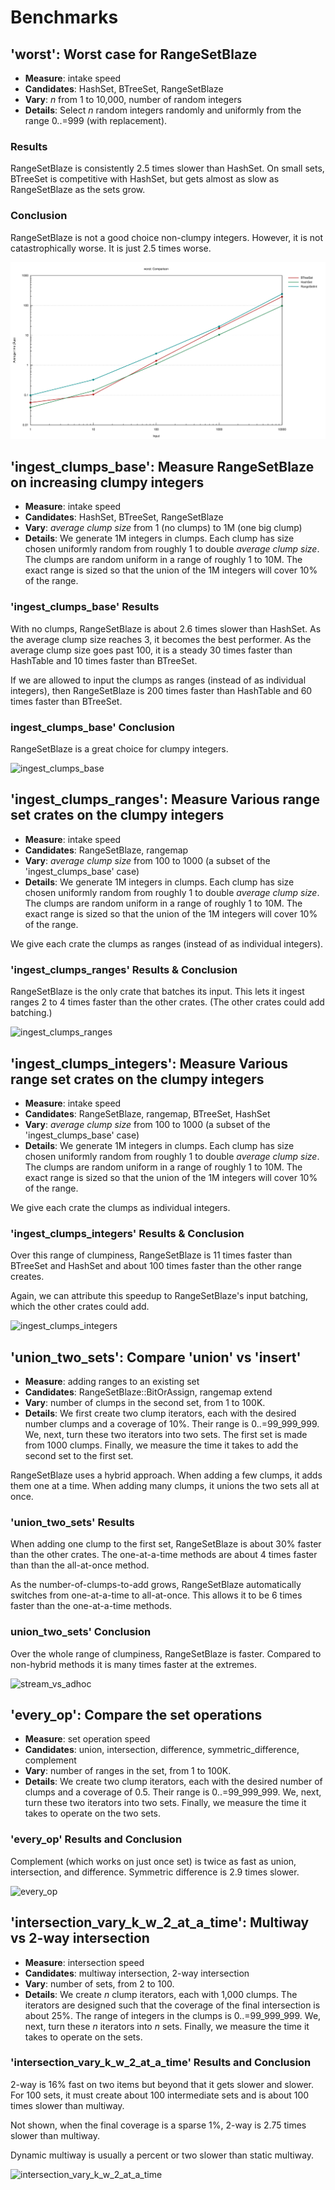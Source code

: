 # Benchmarks

## 'worst': Worst case for RangeSetBlaze

* **Measure**: intake speed
* **Candidates**: HashSet, BTreeSet, RangeSetBlaze
* **Vary**: *n* from 1 to 10,000, number of random integers
* **Details**: Select *n* random integers randomly and uniformly from the range 0..=999 (with replacement).

### Results

RangeSetBlaze is consistently 2.5 times slower than HashSet. On small sets, BTreeSet is competitive with HashSet, but gets almost as slow as RangeSetBlaze as the sets grow.

### Conclusion

RangeSetBlaze is not a good choice non-clumpy integers. However, it is not catastrophically worse. It is just 2.5 times worse.

![worst lines](https://raw.githubusercontent.com/fastlmm/PySnpTools/master/doc/source/lines.svg "worst lines")

## 'ingest_clumps_base': Measure RangeSetBlaze on increasing clumpy integers

* **Measure**: intake speed
* **Candidates**: HashSet, BTreeSet, RangeSetBlaze
* **Vary**: *average clump size* from 1 (no clumps) to 1M (one big clump)
* **Details**: We generate 1M integers in clumps. Each clump has size chosen uniformly random from roughly 1 to double *average clump size*. The clumps are random uniform in a range of roughly 1 to 10M. The exact range is sized so that the union of the 1M integers will cover 10% of the range.

### 'ingest_clumps_base' Results

With no clumps, RangeSetBlaze is about 2.6 times slower than HashSet. As the average clump size reaches 3, it becomes the best performer. As the average clump size goes past 100, it is a steady 30 times faster than HashTable and 10 times faster than BTreeSet.

If we are allowed to input the clumps as ranges (instead of as individual integers), then RangeSetBlaze is 200 times faster than HashTable and 60 times faster than BTreeSet.

### ingest_clumps_base' Conclusion

RangeSetBlaze is a great choice for clumpy integers.

![ingest_clumps_base](../target/criterion/ingest_clumps_base/report/lines.svg "ingest_clumps_base")

## 'ingest_clumps_ranges': Measure Various range set crates on the clumpy integers

* **Measure**: intake speed
* **Candidates**: RangeSetBlaze, rangemap
* **Vary**: *average clump size* from 100 to 1000 (a subset of the 'ingest_clumps_base' case)
* **Details**: We generate 1M integers in clumps. Each clump has size chosen uniformly random from roughly 1 to double *average clump size*. The clumps are random uniform in a range of roughly 1 to 10M. The exact range is sized so that the union of the 1M integers will cover 10% of the range.

We give each crate the clumps as ranges (instead of as individual integers).

### 'ingest_clumps_ranges' Results & Conclusion

RangeSetBlaze is the only crate that batches its input. This lets it ingest ranges 2 to 4 times faster than the other crates. (The other crates could add batching.)

![ingest_clumps_ranges](../target/criterion/ingest_clumps_ranges/report/lines.svg "ingest_clumps_ranges")

## 'ingest_clumps_integers': Measure Various range set crates on the clumpy integers

* **Measure**: intake speed
* **Candidates**: RangeSetBlaze, rangemap, BTreeSet, HashSet
* **Vary**: *average clump size* from 100 to 1000 (a subset of the 'ingest_clumps_base' case)
* **Details**: We generate 1M integers in clumps. Each clump has size chosen uniformly random from roughly 1 to double *average clump size*. The clumps are random uniform in a range of roughly 1 to 10M. The exact range is sized so that the union of the 1M integers will cover 10% of the range.

We give each crate the clumps as individual integers.

### 'ingest_clumps_integers' Results & Conclusion

Over this range of clumpiness, RangeSetBlaze is 11 times faster than BTreeSet and HashSet and about 100 times faster than the other range creates.

Again, we can attribute this speedup to RangeSetBlaze's input batching, which the other crates could add.

![ingest_clumps_integers](../target/criterion/ingest_clumps_integers/report/lines.svg "ingest_clumps_integers")

## 'union_two_sets': Compare 'union' vs 'insert'

* **Measure**: adding ranges to an existing set
* **Candidates**: RangeSetBlaze::BitOrAssign, rangemap extend
* **Vary**: number of clumps in the second set, from 1 to 100K.
* **Details**: We first create two clump iterators, each with the desired number clumps and a coverage of 10%. Their range is 0..=99_999_999.
We, next, turn these two iterators into two sets. The first set is made from 1000 clumps. Finally, we measure the
time it takes to add the second set to the first set.

RangeSetBlaze uses a hybrid approach. When adding a few clumps, it adds them one at a time. When adding many clumps, it unions the two sets all at once.

### 'union_two_sets' Results

When adding one clump to the first set, RangeSetBlaze is about 30% faster than the other crates. The one-at-a-time methods are about 4 times faster than than the all-at-once method.

As the number-of-clumps-to-add grows, RangeSetBlaze automatically switches from one-at-a-time to all-at-once. This allows it to be 6 times faster than the one-at-a-time methods.

### union_two_sets' Conclusion

Over the whole range of clumpiness, RangeSetBlaze is faster. Compared to non-hybrid methods it is many times faster at the extremes.

![stream_vs_adhoc](../target/criterion/stream_vs_adhoc/report/lines.svg "stream_vs_adhoc")

## 'every_op': Compare the set operations

* **Measure**: set operation speed
* **Candidates**: union, intersection, difference, symmetric_difference, complement
* **Vary**: number of ranges in the set, from 1 to 100K.
* **Details**: We create two clump iterators, each with the desired number of clumps and a coverage of 0.5. Their range is 0..=99_999_999. We, next, turn these two iterators into two sets. Finally, we measure the time it takes to operate on the two sets.

### 'every_op' Results and Conclusion

Complement (which works on just once set) is twice as fast as union, intersection, and difference. Symmetric difference is 2.9 times slower.

![every_op](../target/criterion/every_op/report/lines.svg "every_op")

## 'intersection_vary_k_w_2_at_a_time': Multiway vs 2-way intersection

* **Measure**: intersection speed
* **Candidates**: multiway intersection, 2-way intersection
* **Vary**: number of sets, from 2 to 100.
* **Details**: We create *n* clump iterators, each with 1,000 clumps. The iterators are designed such that the coverage of the final intersection is about 25%. The range of integers in the clumps is 0..=99_999_999. We, next, turn these *n* iterators into *n* sets. Finally, we measure the time it takes to operate on the sets.

### 'intersection_vary_k_w_2_at_a_time' Results and Conclusion

2-way is 16% fast on two items but beyond that it gets slower and slower. For 100 sets, it must create about 100 intermediate sets and is about 100 times slower than multiway.

Not shown, when the final coverage is a sparse 1%, 2-way is 2.75 times slower than multiway.

Dynamic multiway is usually a percent or two slower than static multiway.

![intersection_vary_k_w_2_at_a_time](../target/criterion/intersection_vary_k_w_2_at_a_time/report/lines.svg "intersection_vary_k_w_2_at_a_time")
